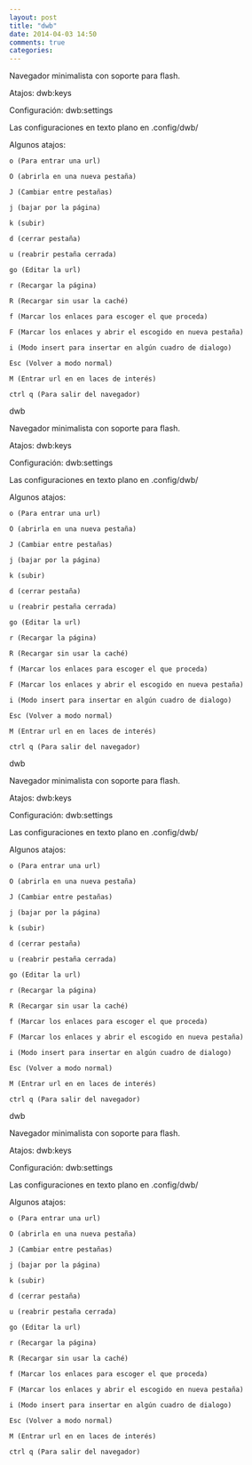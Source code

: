```yaml
---
layout: post
title: "dwb"
date: 2014-04-03 14:50
comments: true
categories: 
---
```

Navegador minimalista con soporte para flash. 

Atajos: dwb:keys 

Configuración: dwb:settings 

Las configuraciones en texto plano en .config/dwb/

Algunos atajos: 

	o (Para entrar una url) 

	O (abrirla en una nueva pestaña) 

	J (Cambiar entre pestañas)

	j (bajar por la página)

	k (subir)

	d (cerrar pestaña)

	u (reabrir pestaña cerrada) 

	go (Editar la url) 

	r (Recargar la página) 

	R (Recargar sin usar la caché) 

	f (Marcar los enlaces para escoger el que proceda) 

	F (Marcar los enlaces y abrir el escogido en nueva pestaña) 

	i (Modo insert para insertar en algún cuadro de dialogo) 

	Esc (Volver a modo normal) 

	M (Entrar url en en laces de interés) 

	ctrl q (Para salir del navegador) 

dwb 

Navegador minimalista con soporte para flash. 

Atajos: dwb:keys 

Configuración: dwb:settings 

Las configuraciones en texto plano en .config/dwb/

Algunos atajos: 

	o (Para entrar una url) 

	O (abrirla en una nueva pestaña) 

	J (Cambiar entre pestañas)

	j (bajar por la página)

	k (subir)

	d (cerrar pestaña)

	u (reabrir pestaña cerrada) 

	go (Editar la url) 

	r (Recargar la página) 

	R (Recargar sin usar la caché) 

	f (Marcar los enlaces para escoger el que proceda) 

	F (Marcar los enlaces y abrir el escogido en nueva pestaña) 

	i (Modo insert para insertar en algún cuadro de dialogo) 

	Esc (Volver a modo normal) 

	M (Entrar url en en laces de interés) 

	ctrl q (Para salir del navegador) 

dwb 

Navegador minimalista con soporte para flash. 

Atajos: dwb:keys 

Configuración: dwb:settings 

Las configuraciones en texto plano en .config/dwb/

Algunos atajos: 

	o (Para entrar una url) 

	O (abrirla en una nueva pestaña) 

	J (Cambiar entre pestañas)

	j (bajar por la página)

	k (subir)

	d (cerrar pestaña)

	u (reabrir pestaña cerrada) 

	go (Editar la url) 

	r (Recargar la página) 

	R (Recargar sin usar la caché) 

	f (Marcar los enlaces para escoger el que proceda) 

	F (Marcar los enlaces y abrir el escogido en nueva pestaña) 

	i (Modo insert para insertar en algún cuadro de dialogo) 

	Esc (Volver a modo normal) 

	M (Entrar url en en laces de interés) 

	ctrl q (Para salir del navegador) 

dwb 

Navegador minimalista con soporte para flash. 

Atajos: dwb:keys 

Configuración: dwb:settings 

Las configuraciones en texto plano en .config/dwb/

Algunos atajos: 

	o (Para entrar una url) 

	O (abrirla en una nueva pestaña) 

	J (Cambiar entre pestañas)

	j (bajar por la página)

	k (subir)

	d (cerrar pestaña)

	u (reabrir pestaña cerrada) 

	go (Editar la url) 

	r (Recargar la página) 

	R (Recargar sin usar la caché) 

	f (Marcar los enlaces para escoger el que proceda) 

	F (Marcar los enlaces y abrir el escogido en nueva pestaña) 

	i (Modo insert para insertar en algún cuadro de dialogo) 

	Esc (Volver a modo normal) 

	M (Entrar url en en laces de interés) 

	ctrl q (Para salir del navegador) 

